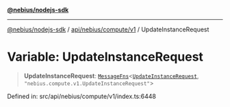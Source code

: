 [**@nebius/nodejs-sdk**](../../../../../README.md)

---

[@nebius/nodejs-sdk](../../../../../README.md) / [api/nebius/compute/v1](../README.md) / UpdateInstanceRequest

# Variable: UpdateInstanceRequest

> **UpdateInstanceRequest**: [`MessageFns`](../../../../../runtime/protos/core/interfaces/MessageFns.md)\<[`UpdateInstanceRequest`](../interfaces/UpdateInstanceRequest.md), `"nebius.compute.v1.UpdateInstanceRequest"`\>

Defined in: src/api/nebius/compute/v1/index.ts:6448
